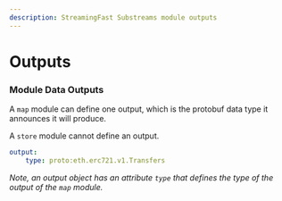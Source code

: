 ```yaml
---
description: StreamingFast Substreams module outputs
---
```


# Outputs

### Module Data Outputs

A `map` module can define one output, which is the protobuf data type it announces it will produce.

A `store` module cannot define an output.

```yaml
output:
    type: proto:eth.erc721.v1.Transfers
```

_Note, an output object has an attribute `type` that defines the type of the output of the `map` module._
